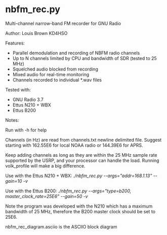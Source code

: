 nbfm_rec.py
======

Multi-channel narrow-band FM recorder for GNU Radio

Author: Louis Brown KD4HSO

Features:
- Parallel demodulation and recording of NBFM radio channels
- Up to N channels limited by CPU and bandwidth of SDR (tested to 25 MHz)
- Squelched audio blocked from recording
- Mixed audio for real-time monitoring
- Channels recorded to individual *.wav files


Tested with: 
- GNU Radio 3.7
- Ettus N210 + WBX
- Ettus B200


Notes:

Run with -h for help

Channels (in Hz) are read from channels.txt newline delimited file.
Suggest starting with 162.55E6 for local NOAA radio or 144.39E6 for APRS.

Keep adding channels as long as they are within the 25 MHz sample rate
supported by the USRP, and your processor can handle the load.
Running volk_profile will make a big difference.

Use with the Ettus N210 + WBX:
*./nbfm_rec.py --args="addr=168.1.13" --gain=10 -v*

Use with the Ettus B200:
*./nbfm_rec.py --args="type=b200, master_clock_rate=25E6" --gain=50 -v*

Note the program was developed with the N210 which has a maximum bandwidth
of 25 MHz, therefore the B200 master clock should be set to 25E6.

nbfm_rec_diagram.asciio is the ASCIIO block diagram